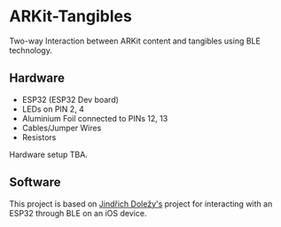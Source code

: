 # ARKit-Tangibles

Two-way Interaction between ARKit content and tangibles using BLE technology. 

## Hardware

* ESP32 (ESP32 Dev board)
* LEDs on PIN 2, 4
* Aluminium Foil connected to PINs 12, 13
* Cables/Jumper Wires
* Resistors 

Hardware setup TBA.

## Software
This project is based on [Jindřich Doležy's](https://github.com/dzindra/BLE-iOS-demo) project for interacting with an ESP32 through BLE on an iOS device.

